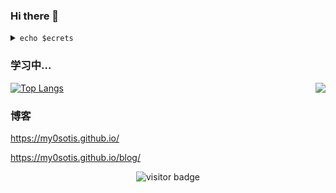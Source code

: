 ### Hi there 👋

<details>
  <summary>
    <code>echo $ecrets</code>
  </summary>

  <br />

  ```
  I’m a postgraduate from Zhejiang University.
  ```
</details>

### 学习中...
<img align="right" src="https://github-readme-stats.vercel.app/api?username=my0sotis&bg_color=30,e96443,904e95&title_color=fff&text_color=fff">

[![Top Langs](https://github-readme-stats.vercel.app/api/top-langs/?username=my0sotis&layout=compact)](https://github.com/anuraghazra/github-readme-stats)



### 博客

https://my0sotis.github.io/

https://my0sotis.github.io/blog/

<!-- 访客 -->
<p align="center">
  <img src="https://visitor-badge.glitch.me/badge?page_id=my0sotis.my0sotis" alt="visitor badge"/>
</p>

